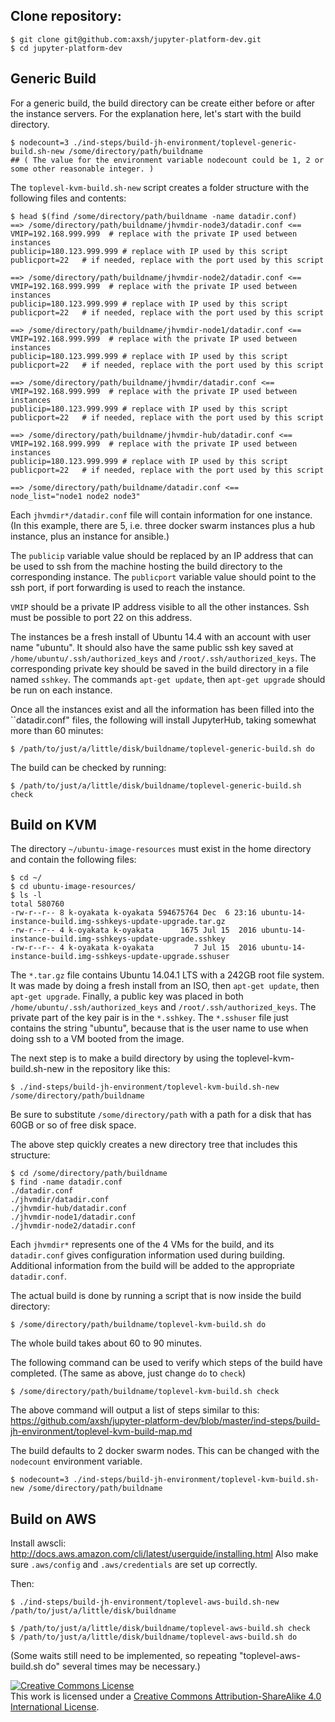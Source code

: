 ## Clone repository:

```
$ git clone git@github.com:axsh/jupyter-platform-dev.git
$ cd jupyter-platform-dev
```

## Generic Build

For a generic build, the build directory can be create either before
or after the instance servers.  For the explanation here, let's start
with the build directory.

```
$ nodecount=3 ./ind-steps/build-jh-environment/toplevel-generic-build.sh-new /some/directory/path/buildname
## ( The value for the environment variable nodecount could be 1, 2 or some other reasonable integer. )
```

The ``toplevel-kvm-build.sh-new`` script creates a folder structure with the following files and contents:

```
$ head $(find /some/directory/path/buildname -name datadir.conf)
==> /some/directory/path/buildname/jhvmdir-node3/datadir.conf <==
VMIP=192.168.999.999  # replace with the private IP used between instances
publicip=180.123.999.999 # replace with IP used by this script
publicport=22   # if needed, replace with the port used by this script

==> /some/directory/path/buildname/jhvmdir-node2/datadir.conf <==
VMIP=192.168.999.999  # replace with the private IP used between instances
publicip=180.123.999.999 # replace with IP used by this script
publicport=22   # if needed, replace with the port used by this script

==> /some/directory/path/buildname/jhvmdir-node1/datadir.conf <==
VMIP=192.168.999.999  # replace with the private IP used between instances
publicip=180.123.999.999 # replace with IP used by this script
publicport=22   # if needed, replace with the port used by this script

==> /some/directory/path/buildname/jhvmdir/datadir.conf <==
VMIP=192.168.999.999  # replace with the private IP used between instances
publicip=180.123.999.999 # replace with IP used by this script
publicport=22   # if needed, replace with the port used by this script

==> /some/directory/path/buildname/jhvmdir-hub/datadir.conf <==
VMIP=192.168.999.999  # replace with the private IP used between instances
publicip=180.123.999.999 # replace with IP used by this script
publicport=22   # if needed, replace with the port used by this script

==> /some/directory/path/buildname/datadir.conf <==
node_list="node1 node2 node3"
```

Each ``jhvmdir*/datadir.conf`` file will contain information for one
instance.  (In this example, there are 5, i.e. three docker swarm
instances plus a hub instance, plus an instance for ansible.)

The ``publicip`` variable value should be replaced by an IP address
that can be used to ssh from the machine hosting the build directory
to the corresponding instance.  The ``publicport`` variable value
should point to the ssh port, if port forwarding is used to reach the
instance.

``VMIP`` should be a private IP address visible to all the other
instances.  Ssh must be possible to port 22 on this address.

The instances be a fresh install of Ubuntu 14.4 with an account with
user name "ubuntu".  It should also have the same public ssh key saved
at ``/home/ubuntu/.ssh/authorized_keys`` and
``/root/.ssh/authorized_keys``.  The corresponding private key should
be saved in the build directory in a file named ``sshkey``.  The
commands ``apt-get update``, then ``apt-get upgrade`` should be run on
each instance.

Once all the instances exist and all the information has been filled into
the ``datadir.conf" files, the following will install JupyterHub, taking
somewhat more than 60 minutes:

```
$ /path/to/just/a/little/disk/buildname/toplevel-generic-build.sh do
```

The build can be checked by running: 

```
$ /path/to/just/a/little/disk/buildname/toplevel-generic-build.sh check
```

## Build on KVM

The directory ``~/ubuntu-image-resources`` must exist in the home directory
and contain the following files:

```
$ cd ~/
$ cd ubuntu-image-resources/
$ ls -l
total 580760
-rw-r--r-- 8 k-oyakata k-oyakata 594675764 Dec  6 23:16 ubuntu-14-instance-build.img-sshkeys-update-upgrade.tar.gz
-rw-r--r-- 4 k-oyakata k-oyakata      1675 Jul 15  2016 ubuntu-14-instance-build.img-sshkeys-update-upgrade.sshkey
-rw-r--r-- 4 k-oyakata k-oyakata         7 Jul 15  2016 ubuntu-14-instance-build.img-sshkeys-update-upgrade.sshuser
```

The ``*.tar.gz`` file contains Ubuntu 14.04.1 LTS with a 242GB root
file system.  It was made by doing a fresh install from an ISO, then
``apt-get update``, then ``apt-get upgrade``.  Finally, a public key
was placed in both ``/home/ubuntu/.ssh/authorized_keys`` and
``/root/.ssh/authorized_keys``.  The private part of the key
pair is in the ``*.sshkey``.  The ``*.sshuser`` file just contains the
string "ubuntu", because that is the user name to use when doing ssh
to a VM booted from the image.

The next step is to make a build directory by using the toplevel-kvm-build.sh-new
in the repository like this:
```
$ ./ind-steps/build-jh-environment/toplevel-kvm-build.sh-new /some/directory/path/buildname
```
Be sure to substitute ``/some/directory/path`` with a path for a disk that
has 60GB or so of free disk space.

The above step quickly creates a new directory tree that includes this structure:
```
$ cd /some/directory/path/buildname
$ find -name datadir.conf
./datadir.conf
./jhvmdir/datadir.conf
./jhvmdir-hub/datadir.conf
./jhvmdir-node1/datadir.conf
./jhvmdir-node2/datadir.conf
```

Each ``jhvmdir*`` represents one of the 4 VMs for the build, and its ``datadir.conf``
gives configuration information used during building.  Additional information from
the build will be added to the appropriate ``datadir.conf``.

The actual build is done by running a script that is now inside the
build directory:

```
$ /some/directory/path/buildname/toplevel-kvm-build.sh do
```
The whole build takes about 60 to 90 minutes.

The following command can be used to verify which steps of the
build have completed. (The same as above, just change ``do`` to ``check``)

```
$ /some/directory/path/buildname/toplevel-kvm-build.sh check
```

The above command will output a list of steps similar to this:
https://github.com/axsh/jupyter-platform-dev/blob/master/ind-steps/build-jh-environment/toplevel-kvm-build-map.md

The build defaults to 2 docker swarm nodes.  This can be changed
with the ``nodecount`` environment variable.

```
$ nodecount=3 ./ind-steps/build-jh-environment/toplevel-kvm-build.sh-new /some/directory/path/buildname
```

## Build on AWS

Install awscli:  http://docs.aws.amazon.com/cli/latest/userguide/installing.html
Also make sure ``.aws/config`` and ``.aws/credentials`` are set up correctly.

Then:
```
$ ./ind-steps/build-jh-environment/toplevel-aws-build.sh-new /path/to/just/a/little/disk/buildname

$ /path/to/just/a/little/disk/buildname/toplevel-aws-build.sh check
$ /path/to/just/a/little/disk/buildname/toplevel-aws-build.sh do
```

(Some waits still need to be implemented, so repeating "toplevel-aws-build.sh do" several
times may be necessary.)

<a rel="license" href="http://creativecommons.org/licenses/by-sa/4.0/"><img alt="Creative Commons License" style="border-width:0" src="https://i.creativecommons.org/l/by-sa/4.0/88x31.png" /></a><br />This work is licensed under a <a rel="license" href="http://creativecommons.org/licenses/by-sa/4.0/">Creative Commons Attribution-ShareAlike 4.0 International License</a>.

